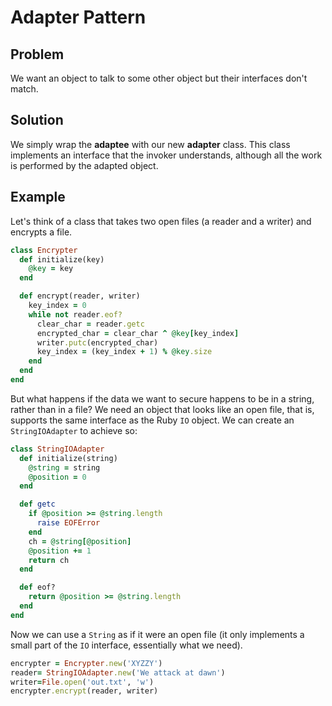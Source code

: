 # Adapter Pattern

## Problem
We want an object to talk to some other object but their interfaces don't match.

## Solution
We simply wrap the **adaptee** with our new **adapter** class. This class implements an interface that the invoker understands, although all the work is performed by the adapted object.

## Example
Let's think of a class that takes two open files (a reader and a writer) and encrypts a file.

```ruby
class Encrypter
  def initialize(key)
    @key = key
  end

  def encrypt(reader, writer)
    key_index = 0
    while not reader.eof?
      clear_char = reader.getc
      encrypted_char = clear_char ^ @key[key_index]
      writer.putc(encrypted_char)
      key_index = (key_index + 1) % @key.size
    end
  end
end
```

But what happens if the data we want to secure happens to be in a string, rather than in a file? We need an object that looks like an open file, that is, supports the same interface as the Ruby `IO` object. We can create an `StringIOAdapter` to achieve so:

```ruby
class StringIOAdapter
  def initialize(string)
    @string = string
    @position = 0
  end

  def getc
    if @position >= @string.length
      raise EOFError
    end
    ch = @string[@position]
    @position += 1
    return ch
  end

  def eof?
    return @position >= @string.length
  end
end
```

Now we can use a `String` as if it were an open file (it only implements a small part of the `IO` interface, essentially what we need).

```ruby
encrypter = Encrypter.new('XYZZY')
reader= StringIOAdapter.new('We attack at dawn')
writer=File.open('out.txt', 'w')
encrypter.encrypt(reader, writer)
```
